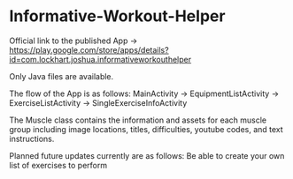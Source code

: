 # Informative-Workout-Helper
Official link to the published App -> https://play.google.com/store/apps/details?id=com.lockhart.joshua.informativeworkouthelper

Only Java files are available.

The flow of the App is as follows: MainActivity -> EquipmentListActivity -> ExerciseListActivity -> SingleExerciseInfoActivity

The Muscle class contains the information and assets for each muscle group including image locations, titles, difficulties, youtube codes, and text instructions.

Planned future updates currently are as follows: Be able to create your own list of exercises to perform
